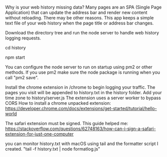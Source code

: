 Why is your web history missing data?  Many pages are an SPA (Single Page Application)
that can update the address bar and render new content without reloading.
There may be other reasons.
This app keeps a simple text file of your web history when the page title or address bar changes.  

Download the directory tree and run the node server to handle web history logging requests.

cd history

npm start

You can configure the node server to run on startup using pm2 or other methods.
If you use pm2 make sure the node package is running when you call "pm2 save".

Install the chrome extension in /chrome to begin logging your traffic.
The pages you visit will be appended to history.txt in the history folder.
Add your time zone to history/server.js
The extension uses a server worker to bypass CORS
How to install a chrome unpacked extension: https://developer.chrome.com/docs/extensions/get-started/tutorial/hello-world

The safari extension must be signed.  This guide helped me: https://stackoverflow.com/questions/62748163/how-can-i-sign-a-safari-extension-for-just-one-computer

you can monitor history.txt with macOS using tail and the formatter script I created.
"tail -f history.txt | node formatlog.js"

